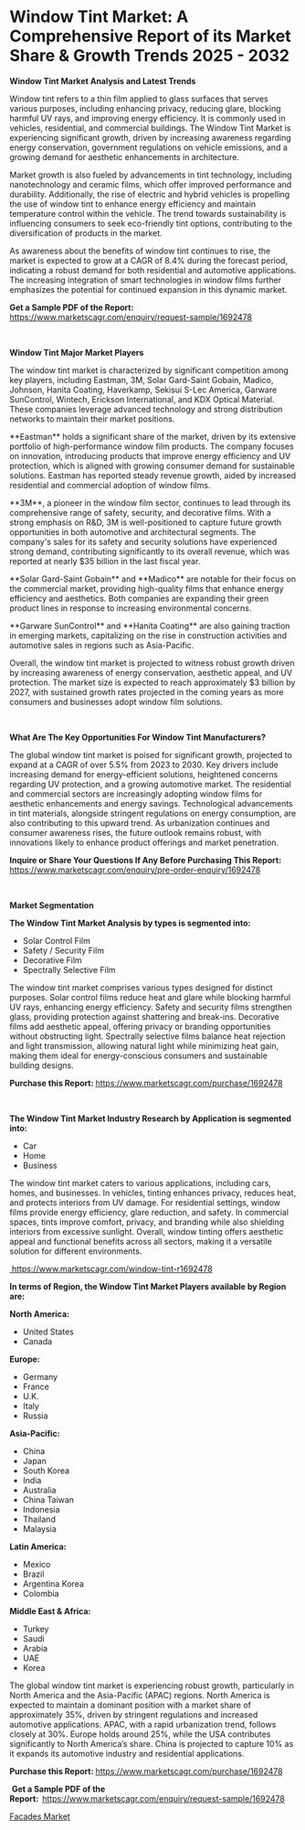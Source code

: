 <p><h1>Window Tint Market: A Comprehensive Report of its Market Share & Growth Trends 2025 - 2032</h1></p><p><strong>Window Tint Market Analysis and Latest Trends</strong></p>
<p><p>Window tint refers to a thin film applied to glass surfaces that serves various purposes, including enhancing privacy, reducing glare, blocking harmful UV rays, and improving energy efficiency. It is commonly used in vehicles, residential, and commercial buildings. The Window Tint Market is experiencing significant growth, driven by increasing awareness regarding energy conservation, government regulations on vehicle emissions, and a growing demand for aesthetic enhancements in architecture.</p><p>Market growth is also fueled by advancements in tint technology, including nanotechnology and ceramic films, which offer improved performance and durability. Additionally, the rise of electric and hybrid vehicles is propelling the use of window tint to enhance energy efficiency and maintain temperature control within the vehicle. The trend towards sustainability is influencing consumers to seek eco-friendly tint options, contributing to the diversification of products in the market.</p><p>As awareness about the benefits of window tint continues to rise, the market is expected to grow at a CAGR of 8.4% during the forecast period, indicating a robust demand for both residential and automotive applications. The increasing integration of smart technologies in window films further emphasizes the potential for continued expansion in this dynamic market.</p></p>
<p><strong>Get a Sample PDF of the Report:&nbsp;</strong> <a href="https://www.marketscagr.com/enquiry/request-sample/1692478?utm_campaign=2770&utm_medium=2&utm_source=Github&utm_content=ia&utm_term=01042025&utm_id=window-tint">https://www.marketscagr.com/enquiry/request-sample/1692478</a></p>
<p>&nbsp;</p>
<p><strong>Window Tint Major Market Players</strong></p>
<p><p>The window tint market is characterized by significant competition among key players, including Eastman, 3M, Solar Gard-Saint Gobain, Madico, Johnson, Hanita Coating, Haverkamp, Sekisui S-Lec America, Garware SunControl, Wintech, Erickson International, and KDX Optical Material. These companies leverage advanced technology and strong distribution networks to maintain their market positions.</p><p>**Eastman** holds a significant share of the market, driven by its extensive portfolio of high-performance window film products. The company focuses on innovation, introducing products that improve energy efficiency and UV protection, which is aligned with growing consumer demand for sustainable solutions. Eastman has reported steady revenue growth, aided by increased residential and commercial adoption of window films.</p><p>**3M**, a pioneer in the window film sector, continues to lead through its comprehensive range of safety, security, and decorative films. With a strong emphasis on R&D, 3M is well-positioned to capture future growth opportunities in both automotive and architectural segments. The company's sales for its safety and security solutions have experienced strong demand, contributing significantly to its overall revenue, which was reported at nearly $35 billion in the last fiscal year.</p><p>**Solar Gard-Saint Gobain** and **Madico** are notable for their focus on the commercial market, providing high-quality films that enhance energy efficiency and aesthetics. Both companies are expanding their green product lines in response to increasing environmental concerns. </p><p>**Garware SunControl** and **Hanita Coating** are also gaining traction in emerging markets, capitalizing on the rise in construction activities and automotive sales in regions such as Asia-Pacific.</p><p>Overall, the window tint market is projected to witness robust growth driven by increasing awareness of energy conservation, aesthetic appeal, and UV protection. The market size is expected to reach approximately $3 billion by 2027, with sustained growth rates projected in the coming years as more consumers and businesses adopt window film solutions.</p></p>
<p>&nbsp;</p>
<p><strong>What Are The Key Opportunities For Window Tint Manufacturers?</strong></p>
<p><p>The global window tint market is poised for significant growth, projected to expand at a CAGR of over 5.5% from 2023 to 2030. Key drivers include increasing demand for energy-efficient solutions, heightened concerns regarding UV protection, and a growing automotive market. The residential and commercial sectors are increasingly adopting window films for aesthetic enhancements and energy savings. Technological advancements in tint materials, alongside stringent regulations on energy consumption, are also contributing to this upward trend. As urbanization continues and consumer awareness rises, the future outlook remains robust, with innovations likely to enhance product offerings and market penetration.</p></p>
<p><strong>Inquire or Share Your Questions If Any Before Purchasing This Report:</strong> <a href="https://www.marketscagr.com/enquiry/pre-order-enquiry/1692478?utm_campaign=2770&utm_medium=2&utm_source=Github&utm_content=ia&utm_term=01042025&utm_id=window-tint">https://www.marketscagr.com/enquiry/pre-order-enquiry/1692478</a></p>
<p>&nbsp;</p>
<p><strong>Market Segmentation</strong></p>
<p><strong>The Window Tint Market Analysis by types is segmented into:</strong></p>
<p><ul><li>Solar Control Film</li><li>Safety / Security Film</li><li>Decorative Film</li><li>Spectrally Selective Film</li></ul></p>
<p><p>The window tint market comprises various types designed for distinct purposes. Solar control films reduce heat and glare while blocking harmful UV rays, enhancing energy efficiency. Safety and security films strengthen glass, providing protection against shattering and break-ins. Decorative films add aesthetic appeal, offering privacy or branding opportunities without obstructing light. Spectrally selective films balance heat rejection and light transmission, allowing natural light while minimizing heat gain, making them ideal for energy-conscious consumers and sustainable building designs.</p></p>
<p><strong>Purchase this Report:&nbsp;</strong><a href="https://www.marketscagr.com/purchase/1692478?utm_campaign=2770&utm_medium=2&utm_source=Github&utm_content=ia&utm_term=01042025&utm_id=window-tint">https://www.marketscagr.com/purchase/1692478</a></p>
<p>&nbsp;</p>
<p><strong>The Window Tint Market Industry Research by Application is segmented into:</strong></p>
<p><ul><li>Car</li><li>Home</li><li>Business</li></ul></p>
<p><p>The window tint market caters to various applications, including cars, homes, and businesses. In vehicles, tinting enhances privacy, reduces heat, and protects interiors from UV damage. For residential settings, window films provide energy efficiency, glare reduction, and safety. In commercial spaces, tints improve comfort, privacy, and branding while also shielding interiors from excessive sunlight. Overall, window tinting offers aesthetic appeal and functional benefits across all sectors, making it a versatile solution for different environments.</p></p>
<p><a href="https://www.marketscagr.com/window-tint-r1692478?utm_campaign=2770&utm_medium=2&utm_source=Github&utm_content=ia&utm_term=01042025&utm_id=window-tint">&nbsp;https://www.marketscagr.com/window-tint-r1692478</a></p>
<p><strong>In terms of Region, the Window Tint Market Players available by Region are:</strong></p>
<p>
    <p> <strong> North America: </strong>
        <ul>
            <li>United States</li>
            <li>Canada</li>
        </ul>
        </p> 
    <p> <strong> Europe: </strong>
        <ul>
            <li>Germany</li>
            <li>France</li>
            <li>U.K.</li>
            <li>Italy</li>
            <li>Russia</li>
        </ul>
        </p> 
    <p> <strong> Asia-Pacific: </strong>
        <ul>
            <li>China</li>
            <li>Japan</li>
            <li>South Korea</li>
            <li>India</li>
            <li>Australia</li>
            <li>China Taiwan</li>
            <li>Indonesia</li>
            <li>Thailand</li>
            <li>Malaysia</li>
        </ul>
        </p> 
    <p> <strong> Latin America: </strong>
        <ul>
            <li>Mexico</li>
            <li>Brazil</li>
            <li>Argentina Korea</li>
            <li>Colombia</li>
        </ul>
        </p> 
    <p> <strong> Middle East & Africa: </strong>
        <ul>
            <li>Turkey</li>
            <li>Saudi</li>
            <li>Arabia</li>
            <li>UAE</li>
            <li>Korea</li>
        </ul>
    </p>
    </p>
<p><p>The global window tint market is experiencing robust growth, particularly in North America and the Asia-Pacific (APAC) regions. North America is expected to maintain a dominant position with a market share of approximately 35%, driven by stringent regulations and increased automotive applications. APAC, with a rapid urbanization trend, follows closely at 30%. Europe holds around 25%, while the USA contributes significantly to North America’s share. China is projected to capture 10% as it expands its automotive industry and residential applications.</p></p>
<p><strong>Purchase this Report: </strong><a href="https://www.marketscagr.com/purchase/1692478?utm_campaign=2770&utm_medium=2&utm_source=Github&utm_content=ia&utm_term=01042025&utm_id=window-tint">https://www.marketscagr.com/purchase/1692478</a></p>
<p>&nbsp;<strong>Get a Sample PDF of the Report:&nbsp;&nbsp;</strong><a href="https://www.marketscagr.com/enquiry/request-sample/1692478?utm_campaign=2770&utm_medium=2&utm_source=Github&utm_content=ia&utm_term=01042025&utm_id=window-tint">https://www.marketscagr.com/enquiry/request-sample/1692478</a></p>
<p><strong></strong></p>
<p><p><a href="https://github.com/tselahiara/Market-Research-Report-List-1/blob/main/facades-market.md?utm_campaign=2770&utm_medium=2&utm_source=Github&utm_content=ia&utm_term=01042025&utm_id=window-tint">Facades Market</a></p></p>